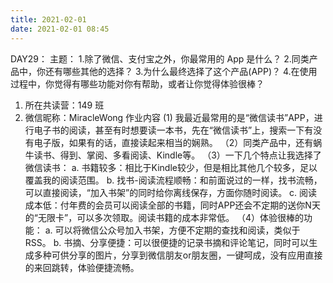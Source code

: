 ```yaml
---
title: 2021-02-01
date: 2021-02-01 08:45
---
```


DAY29：
主题：
1.除了微信、支付宝之外，你最常用的 App 是什么？
2.同类产品中，你还有哪些其他的选择？
3.为什么最终选择了这个产品(APP)？
4.在使用过程中，你觉得有哪些功能对你有帮助，或者让你觉得体验很棒？

1. 所在共读营：149 班
2. 微信昵称：MiracleWong
作业内容
  (1) 我最近最常用的是“微信读书”APP，进行电子书的阅读，甚至有时想要读一本书，先在“微信读书”上，搜索一下有没有电子版，如果有的话，直接读起来相当的娴熟。
（2）同类产品中，还有蜗牛读书、得到、掌阅、多看阅读、Kindle等。
（3）一下几个特点让我选择了微信读书：
        a. 书籍较多：相比于Kindle较少，但是相比其他几个较多，足以覆盖我的阅读范围。
        b. 找书-阅读流程顺畅：和前面说过的一样，找书流畅，可以直接阅读，“加入书架”的同时给你离线保存，方面你随时阅读。
        c. 阅读成本低：付年费的会员可以阅读全部的书籍，同时APP还会不定期的送你N天的“无限卡”，可以多次领取。阅读书籍的成本非常低。
（4）体验很棒的功能：
        a. 可以将微信公众号加入书架，方便不定期的查找和阅读，类似于RSS。
        b. 书摘、分享便捷：可以很便捷的记录书摘和评论笔记，同时可以生成多种可供分享的图片，分享到微信朋友or朋友圈，一键呵成，没有应用直接的来回跳转，体验便捷流畅。
